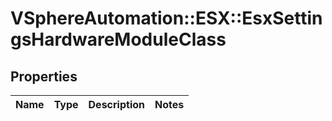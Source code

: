 # VSphereAutomation::ESX::EsxSettingsHardwareModuleClass

## Properties
Name | Type | Description | Notes
------------ | ------------- | ------------- | -------------


